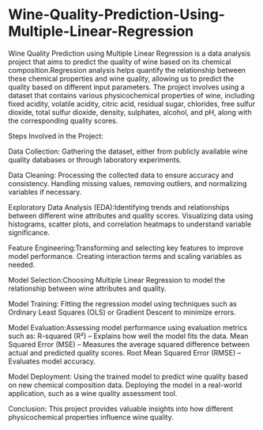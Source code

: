 # Wine-Quality-Prediction-Using-Multiple-Linear-Regression
Wine Quality Prediction using Multiple Linear Regression is a data analysis project that aims to predict the quality of wine based on its chemical composition.Regression analysis helps quantify the relationship between these chemical properties and wine quality, allowing us to predict the quality based on different input parameters. The project involves using a dataset that contains various physicochemical properties of wine, including fixed acidity, volatile acidity, citric acid, residual sugar, chlorides, free sulfur dioxide, total sulfur dioxide, density, sulphates, alcohol, and pH, along with the corresponding quality scores.

Steps Involved in the Project:

Data Collection: Gathering the dataset, either from publicly available wine quality databases or through laboratory experiments.

Data Cleaning: Processing the collected data to ensure accuracy and consistency. 
Handling missing values, removing outliers, and normalizing variables if necessary.

Exploratory Data Analysis (EDA):Identifying trends and relationships between different wine attributes and quality scores.
Visualizing data using histograms, scatter plots, and correlation heatmaps to understand variable significance.

Feature Engineering:Transforming and selecting key features to improve model performance.
Creating interaction terms and scaling variables as needed.

Model Selection:Choosing Multiple Linear Regression to model the relationship between wine attributes and quality.

Model Training: Fitting the regression model using techniques such as Ordinary Least Squares (OLS) or Gradient Descent to minimize errors.

Model Evaluation:Assessing model performance using evaluation metrics such as:
R-squared (R²) – Explains how well the model fits the data.
Mean Squared Error (MSE) – Measures the average squared difference between actual and predicted quality scores.
Root Mean Squared Error (RMSE) – Evaluates model accuracy.

Model Deployment: Using the trained model to predict wine quality based on new chemical composition data.
Deploying the model in a real-world application, such as a wine quality assessment tool.

Conclusion: This project provides valuable insights into how different physicochemical properties influence wine quality. 



